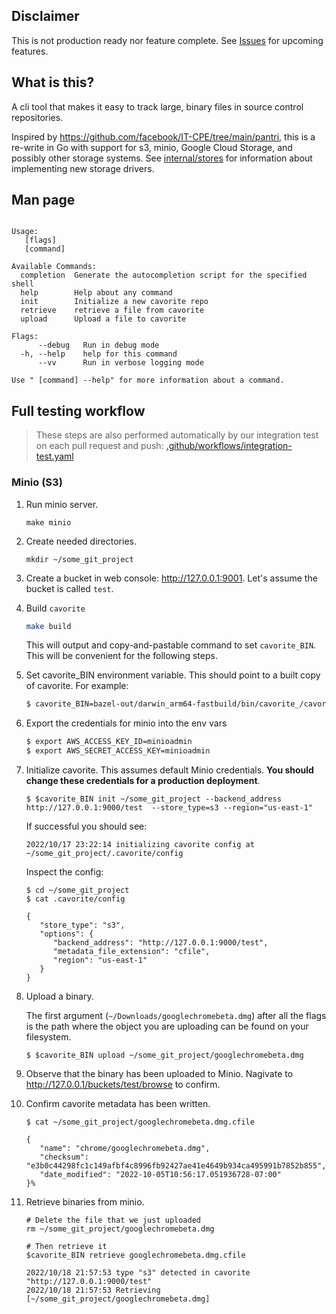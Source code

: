 ## **Disclaimer**

This is not production ready nor feature complete. See [Issues](https://github.com/discentem/cavorite/issues) for upcoming features.

## What is this?

A cli tool that makes it easy to track large, binary files in source control repositories.

Inspired by https://github.com/facebook/IT-CPE/tree/main/pantri, this is a re-write in Go with support for s3, minio, Google Cloud Storage, and possibly other storage systems. See [internal/stores](internal/stores) for information about implementing new storage drivers.

## Man page

``` 

Usage:
   [flags]
   [command]

Available Commands:
  completion  Generate the autocompletion script for the specified shell
  help        Help about any command
  init        Initialize a new cavorite repo
  retrieve    retrieve a file from cavorite
  upload      Upload a file to cavorite

Flags:
      --debug   Run in debug mode
  -h, --help    help for this command
      --vv      Run in verbose logging mode

Use " [command] --help" for more information about a command.
```

## Full testing workflow

> These steps are also performed automatically by our integration test on each pull request and push: [.github/workflows/integration-test.yaml](.github/workflows/integration-test.yaml)

### Minio (S3)

1. Run minio server.
   ```shell
   make minio
   ```

1. Create needed directories.
   ```shell
   mkdir ~/some_git_project
   ```

1. Create a bucket in web console: http://127.0.0.1:9001. Let's assume the bucket is called `test`.

1. Build `cavorite`

   ```bash
   make build
   ```

   This will output and copy-and-pastable command to set `cavorite_BIN`. This will be convenient for the following steps.

1. Set cavorite_BIN environment variable. This should point to a built copy of cavorite. For example:

   ```bash
   $ cavorite_BIN=bazel-out/darwin_arm64-fastbuild/bin/cavorite_/cavorite
   ```

1. Export the credentials for minio into the env vars

   ```bash
   $ export AWS_ACCESS_KEY_ID=minioadmin
   $ export AWS_SECRET_ACCESS_KEY=minioadmin
   ```

1. Initialize cavorite. This assumes default Minio credentials. **You should change these credentials for a production deployment**.

   ```shell
   $ $cavorite_BIN init ~/some_git_project --backend_address http://127.0.0.1:9000/test  --store_type=s3 --region="us-east-1"
   ```
   If successful you should see:
   ```
   2022/10/17 23:22:14 initializing cavorite config at ~/some_git_project/.cavorite/config
   ```

   Inspect the config:
   ```shell
   $ cd ~/some_git_project
   $ cat .cavorite/config
   ```

   ```
   {
      "store_type": "s3",
      "options": {
         "backend_address": "http://127.0.0.1:9000/test",
         "metadata_file_extension": "cfile",
         "region": "us-east-1"
      }
   }
   ```

1. Upload a binary.

   The first argument (`~/Downloads/googlechromebeta.dmg`) after all the flags is the path where the object you are uploading can be found on your filesystem.

   ```shell
   $ $cavorite_BIN upload ~/some_git_project/googlechromebeta.dmg
   ```

1. Observe that the binary has been uploaded to Minio. Nagivate to http://127.0.0.1/buckets/test/browse to confirm.

1. Confirm cavorite metadata has been written.
   ```shell
   $ cat ~/some_git_project/googlechromebeta.dmg.cfile
   ```

   ```
   {
      "name": "chrome/googlechromebeta.dmg",
      "checksum": "e3b0c44298fc1c149afbf4c8996fb92427ae41e4649b934ca495991b7852b855",
      "date_modified": "2022-10-05T10:56:17.051936728-07:00"
   }%
   ```

1. Retrieve binaries from minio.

   ```shell
   # Delete the file that we just uploaded
   rm ~/some_git_project/googlechromebeta.dmg

   # Then retrieve it
   $cavorite_BIN retrieve googlechromebeta.dmg.cfile

   2022/10/18 21:57:53 type "s3" detected in cavorite "http://127.0.0.1:9000/test"
   2022/10/18 21:57:53 Retrieving [~/some_git_project/googlechromebeta.dmg]
   ```

